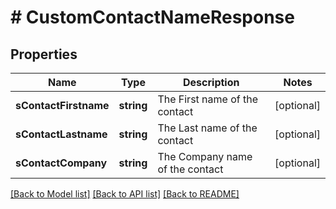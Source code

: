 # # CustomContactNameResponse

## Properties

Name | Type | Description | Notes
------------ | ------------- | ------------- | -------------
**sContactFirstname** | **string** | The First name of the contact | [optional]
**sContactLastname** | **string** | The Last name of the contact | [optional]
**sContactCompany** | **string** | The Company name of the contact | [optional]

[[Back to Model list]](../../README.md#models) [[Back to API list]](../../README.md#endpoints) [[Back to README]](../../README.md)
